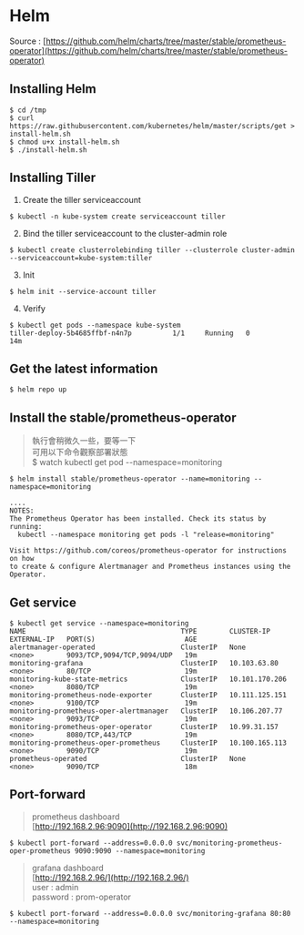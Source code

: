 # Helm
Source : [https://github.com/helm/charts/tree/master/stable/prometheus-operator](https://github.com/helm/charts/tree/master/stable/prometheus-operator)
## Installing Helm
```shell
$ cd /tmp
$ curl https://raw.githubusercontent.com/kubernetes/helm/master/scripts/get > install-helm.sh
$ chmod u+x install-helm.sh
$ ./install-helm.sh
```
## Installing Tiller
1. Create the tiller serviceaccount
```shell
$ kubectl -n kube-system create serviceaccount tiller
```
2. Bind the tiller serviceaccount to the cluster-admin role
```shell
$ kubectl create clusterrolebinding tiller --clusterrole cluster-admin --serviceaccount=kube-system:tiller
```
3. Init
```shell
$ helm init --service-account tiller
```
4. Verify
```shell
$ kubectl get pods --namespace kube-system
tiller-deploy-5b4685ffbf-n4n7p          1/1     Running   0          14m
```
## Get the latest information
```shell
$ helm repo up
```
## Install the stable/prometheus-operator
> 執行會稍微久一些，要等一下 <br>
> 可用以下命令觀察部署狀態 <br>
> $ watch kubectl get pod --namespace=monitoring
```shell
$ helm install stable/prometheus-operator --name=monitoring --namespace=monitoring

....
NOTES:
The Prometheus Operator has been installed. Check its status by running:
  kubectl --namespace monitoring get pods -l "release=monitoring"

Visit https://github.com/coreos/prometheus-operator for instructions on how
to create & configure Alertmanager and Prometheus instances using the Operator.
```
## Get service
```shell
$ kubectl get service --namespace=monitoring
NAME                                      TYPE        CLUSTER-IP       EXTERNAL-IP   PORT(S)                      AGE
alertmanager-operated                     ClusterIP   None             <none>        9093/TCP,9094/TCP,9094/UDP   19m
monitoring-grafana                        ClusterIP   10.103.63.80     <none>        80/TCP                       19m
monitoring-kube-state-metrics             ClusterIP   10.101.170.206   <none>        8080/TCP                     19m
monitoring-prometheus-node-exporter       ClusterIP   10.111.125.151   <none>        9100/TCP                     19m
monitoring-prometheus-oper-alertmanager   ClusterIP   10.106.207.77    <none>        9093/TCP                     19m
monitoring-prometheus-oper-operator       ClusterIP   10.99.31.157     <none>        8080/TCP,443/TCP             19m
monitoring-prometheus-oper-prometheus     ClusterIP   10.100.165.113   <none>        9090/TCP                     19m
prometheus-operated                       ClusterIP   None             <none>        9090/TCP                     18m
```
## Port-forward
> prometheus dashboard <br>
> [http://192.168.2.96:9090](http://192.168.2.96:9090)
```shell
$ kubectl port-forward --address=0.0.0.0 svc/monitoring-prometheus-oper-prometheus 9090:9090 --namespace=monitoring
```
> grafana dashboard <br>
> [http://192.168.2.96/](http://192.168.2.96/) <br>
> user : admin <br>
> password : prom-operator
```shell
$ kubectl port-forward --address=0.0.0.0 svc/monitoring-grafana 80:80 --namespace=monitoring
```